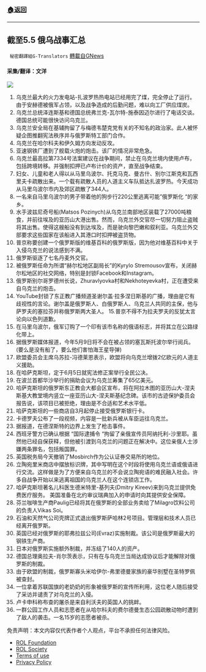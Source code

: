 ###  [:house:返回](README.md)
---


## 截至5.5 俄乌战事汇总
` 秘密翻譯組G-Translators` [轉載自GNews](https://gnews.org/zh-hans/2475461/)

#### 采集/翻译：文洋
 ![](https://assets.gnews.org/wp-content/uploads/2022/05/16517809111.png) 
1. 乌克兰最大的火力发电站-扎波罗热热电站已经用完了煤，完全停止了运行。由于安赫德被俄军占领，以及战争造成的后勤问题，难以向工厂供应煤炭。
2. 乌克兰总统泽连斯基和德国总统弗兰克-瓦尔特-施泰因迈尔进行了电话交谈。德国总统可能很快访问乌克兰。
3. 乌克兰安全局在基辅拘留了与梅德韦楚克党有关的不知名的政治家。此人被怀疑企图推翻宪法秩序并与俄罗斯特工部门合作。
4. 乌克兰在哈尔科夫和伊久姆方向发动反攻。
5. 亚速钢铁厂遭到了舰载火炮的炮击。该厂的情况非常危急。
6. 乌克兰最高拉第7334号法案建议在战争期间，禁止在乌克兰境内使用卢布，包括跨境转移。并强制扣押已卢布计价的资产，直至战争结束。
7. 妇女、儿童和老人得以从马里乌波尔、托克马克、曼古什、别尔江斯克和瓦西里夫卡疏散出来。一个载有疏散人员的人道主义车队抵达扎波罗热。今天成功从马里乌波尔市内及郊区疏散了344人。
8. 一名来自马里乌波尔的男子带着他的狗步行220公里逃离可能”俄罗斯化 “的家乡。
9. 水手波兹尼奇号船(Matsos Pozinych)从乌克兰南部地区装载了27000吨粮食，并前往埃及的亚历山大港出售。然而，乌克兰外交官尽一切努力阻止盗贼将其出售。使得这艘船没有到达埃及，而是驶向黎巴嫩和叙利亚。乌克兰外交部要求这些国家在该船进入其港口时扣押被盗货物。
10. 普京称要创建一个俄罗斯版的维基百科的俄罗斯版，因为他对维基百科中关于入侵乌克兰的说法感到不满。
11. 俄罗斯驱逐了七名丹麦外交官。
12. 被俄罗斯任命为所谓“赫尔松地区副局长”的Kyrylo Stremousov宣布，关闭赫尔松地区的社交网络，特别是封锁Facebook和Instagram。
13. 俄罗斯别尔哥罗德州长说，Zhuravlyovka村和Nekhoteyevka村，正在遭受来自乌克兰的炮击。
14. YouTube封锁了东正教广播频道圣谢尔盖·拉多涅日斯基的广播，理由是它有歧视性的言论。谢尔盖是俄罗斯人、白俄罗斯人、乌克兰人共同的主保，他与萨罗夫的塞拉芬并称俄罗斯两大圣人。
15.普京不得不为拉夫罗夫的反犹太言论向以色列道歉。
15. 在马里乌波尔，俄军订购了一个印有该市名称的俄语标志，并将其立在公路绿化带上。
16. 据俄罗斯媒体报道，今年5月9日将不会在被占领的塞瓦斯托波尔举行阅兵。(要么是没有船了，要么他们害怕海王星导弹)
17. 欧盟委员会主席乌苏拉-冯德莱恩表示，欧盟将向乌克兰增拨2亿欧元的人道主义援助。
18. 在哈萨克斯坦，定于6月5日就宪法修正案举行全民公决。
19. 在波兰首都华沙举行的捐助会议为乌克兰筹集了65亿美元。
20. 哈萨克斯坦的俄罗斯东正教会大都会区宣布，将在阿拉木图的亚历山大-涅夫斯基大教堂境内竖立一座亚历山大-涅夫斯基纪念碑。该市的古迹保护委员会报告说，该项目已被拒绝，理由是不合适和艺术水平低。
21. 哈萨克斯坦的一些商店自3月起停止接受俄罗斯银行卡。
22. 卡德罗夫公布了一段视频，内容是一批新兵被从车臣运往乌克兰。
23. 据报道，在德涅斯特的边界上发生了枪击事件。
24. 西班牙警方已确认根据 “国际逮捕令 “拘留了亲俄宣传员阿纳托利-沙里耶。虽然他已经自保获释，但他被引渡到乌克兰的问题正在解决中。这位亲俄人士涉嫌两条罪名，包括叛国罪。
25. 英国税务局今天撤销了Mosbirch作为公认证券交易所的地位。
26. 立陶宛里米商店中摆放标识牌，其中写明在这个时段将使用乌克兰语或俄语进行交流。这样做是为了方便来自乌克兰的不会说立陶宛语的难民融入社会。许多自战争开始以来逃离祖国的乌克兰人在这个连锁店工作。
27. 哈萨克斯坦著名儿科医生德米特里-基列夫(Dmitry Kireev)来到乌克兰提供免费医疗服务。
美国准备在北约审议瑞典加入的申请时向其提供安全保障。
28. 芬兰咖啡生产商Paulig已经将其在俄罗斯的全部业务卖给了Milagro饮料公司的负责人Vikas Soi。
29. 石油和天然气公司壳牌正式退出俄罗斯萨哈林2号项目。管理层和技术人员已经离开俄罗斯。
30. 英国已经对俄罗斯的耶弗拉兹公司(Evraz)实施制裁。该公司是俄罗斯最大的钢铁生产商。
31. 日本对俄罗斯实施额外制裁，并冻结了140人的资产。
32. 德国总理奥拉夫-肖尔茨表示，只有在与乌克兰当局达成协议后才能解除对俄罗斯的制裁。
33. 由于欧盟的制裁，俄罗斯寡头米哈伊尔-弗里德曼家族的豪华别墅在圣特罗佩被查封。
34. 一位拿着苏联国旗的老奶奶的形象被俄罗斯的宣传所利用，这位老人随后接受了采访并谴责了对乌克兰的入侵。
35. 卢卡申科称布查的屠杀是来自利沃夫的英国人的挑衅。
36. 一群公园工作人员和志愿者在从哈尔科夫的费尔德曼生态公园疏散动物时遭到了敌人的袭击。一名15岁的志愿者被杀。

免责声明：本文内容仅代表作者个人观点，平台不承担任何法律风险。
  
- [ROL Foundation](https://rolfoundation.org/)
- [ROL Society](https://rolsociety.org/)
- [Terms of use](https://gnews.org/terms-of-use-3/)
- [Privacy Policy](https://gnews.org/privacy-policy/)

